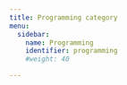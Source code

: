 ```yaml
---
title: Programming category
menu:
  sidebar:
    name: Programming
    identifier: programming
    #weight: 40

---
```

